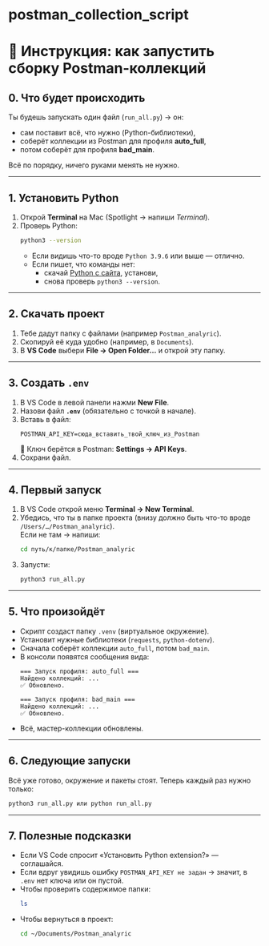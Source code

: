 # postman_collection_script
# 🚀 Инструкция: как запустить сборку Postman-коллекций

## 0. Что будет происходить
Ты будешь запускать один файл (`run_all.py`) → он:
- сам поставит всё, что нужно (Python-библиотеки),
- соберёт коллекции из Postman для профиля **auto_full**,
- потом соберёт для профиля **bad_main**.  

Всё по порядку, ничего руками менять не нужно.

---

## 1. Установить Python
1. Открой **Terminal** на Mac (Spotlight → напиши *Terminal*).
2. Проверь Python:
   ```bash
   python3 --version
   ```
   - Если видишь что-то вроде `Python 3.9.6` или выше — отлично.  
   - Если пишет, что команды нет:
     - скачай [Python с сайта](https://www.python.org/downloads/macos/), установи,
     - снова проверь `python3 --version`.

---

## 2. Скачать проект
1. Тебе дадут папку с файлами (например `Postman_analyric`).  
2. Скопируй её куда удобно (например, в `Documents`).  
3. В **VS Code** выбери **File → Open Folder…** и открой эту папку.

---

## 3. Создать `.env`
1. В VS Code в левой панели нажми **New File**.  
2. Назови файл **`.env`** (обязательно с точкой в начале).  
3. Вставь в файл:
   ```dotenv
   POSTMAN_API_KEY=сюда_вставить_твой_ключ_из_Postman
   ```
   🔑 Ключ берётся в Postman: **Settings → API Keys**.  
4. Сохрани файл.

---

## 4. Первый запуск
1. В VS Code открой меню **Terminal → New Terminal**.  
2. Убедись, что ты в папке проекта (внизу должно быть что-то вроде `/Users/…/Postman_analyric`).  
   Если не там → напиши:
   ```bash
   cd путь/к/папке/Postman_analyric
   ```
3. Запусти:
   ```bash
   python3 run_all.py
   ```

---

## 5. Что произойдёт
- Скрипт создаст папку `.venv` (виртуальное окружение).  
- Установит нужные библиотеки (`requests`, `python-dotenv`).  
- Сначала соберёт коллекции `auto_full`, потом `bad_main`.  
- В консоли появятся сообщения вида:
  ```
  === Запуск профиля: auto_full ===
  Найдено коллекций: ...
  ✅ Обновлено.

  === Запуск профиля: bad_main ===
  Найдено коллекций: ...
  ✅ Обновлено.
  ```
- Всё, мастер-коллекции обновлены.

---

## 6. Следующие запуски
Всё уже готово, окружение и пакеты стоят. Теперь каждый раз нужно только:
```bash
python3 run_all.py или python run_all.py
```

---

## 7. Полезные подсказки
- Если VS Code спросит «Установить Python extension?» — соглашайся.  
- Если вдруг увидишь ошибку `POSTMAN_API_KEY не задан` → значит, в `.env` нет ключа или он пустой.  
- Чтобы проверить содержимое папки:
  ```bash
  ls
  ```
- Чтобы вернуться в проект:
  ```bash
  cd ~/Documents/Postman_analyric
  ```


